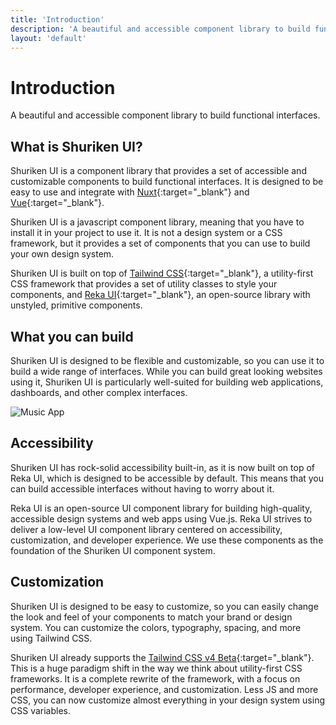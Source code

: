 ```yaml
---
title: 'Introduction'
description: 'A beautiful and accessible component library to build functional interfaces.'
layout: 'default'
---
```


# Introduction
A beautiful and accessible component library to build functional interfaces.

## What is Shuriken UI?
Shuriken UI is a component library that provides a set of accessible and customizable components to build functional interfaces. It is designed to be easy to use and integrate with [Nuxt](https://nuxt.com/){:target="_blank"} and [Vue](https://vuejs.org/){:target="_blank"}.

Shuriken UI is a javascript component library, meaning that you have to install it in your project to use it. It is not a design system or a CSS framework, but it provides a set of components that you can use to build your own design system.

Shuriken UI is built on top of [Tailwind CSS](https://tailwindcss.com/){:target="_blank"}, a utility-first CSS framework that provides a set of utility classes to style your components, and [Reka UI](https://reka-ui.com/){:target="_blank"}, an open-source library with unstyled, primitive components.

## What you can build
Shuriken UI is designed to be flexible and customizable, so you can use it to build a wide range of interfaces. While you can build great looking websites using it, Shuriken UI is particularly well-suited for building web applications, dashboards, and other complex interfaces.

![Music App](/img/content/docs/musicapp.png)

## Accessibility
Shuriken UI has rock-solid accessibility built-in, as it is now built on top of Reka UI, which is designed to be accessible by default. This means that you can build accessible interfaces without having to worry about it.

Reka UI is an open-source UI component library for building high-quality, accessible design systems and web apps using Vue.js. Reka UI strives to deliver a low-level UI component library centered on accessibility, customization, and developer experience. We use these components as the foundation of the Shuriken UI component system.

## Customization
Shuriken UI is designed to be easy to customize, so you can easily change the look and feel of your components to match your brand or design system. You can customize the colors, typography, spacing, and more using Tailwind CSS.

Shuriken UI already supports the [Tailwind CSS v4 Beta](https://tailwindcss.com/docs/v4-beta){:target="_blank"}. This is a huge paradigm shift in the way we think about utility-first CSS frameworks. It is a complete rewrite of the framework, with a focus on performance, developer experience, and customization. Less JS and more CSS, you can now customize almost everything in your design system using CSS variables.
